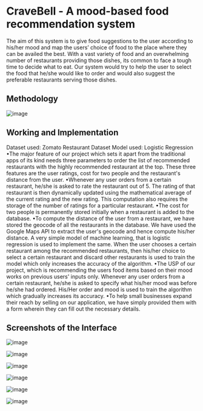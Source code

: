 # CraveBell - A mood-based food recommendation system
The aim of this system is to give food suggestions to the user according to his/her mood and map the users’ choice of food to the place where they can be availed the best. With a vast variety of food and an overwhelming number of restaurants providing those dishes, its common to face a tough time to decide what to eat. Our system would try to help the user to select the food that he/she would like to order and would also suggest the preferable restaurants serving those dishes.

## Methodology
![image](https://user-images.githubusercontent.com/75696894/208227268-4e4af461-1ae3-419c-90a5-5319191b5852.png)

## Working and Implementation
Dataset used: Zomato Restaurant Dataset
Model used: Logistic Regression
•The major feature of our project which sets it apart from the traditional apps of its kind needs three parameters to order the list of recommended restaurants with the highly recommended restaurant at the top. These three features are the user ratings, cost for two people and the restaurant's distance from the user.
•Whenever any user orders from a certain restaurant, he/she is asked to rate the restaurant out of 5. The rating of that restaurant is then dynamically updated using the mathematical average of the current rating and the new rating. This computation also requires the storage of the number of ratings for a particular restaurant.
•The cost for two people is permanently stored initially when a restaurant is added to the database.
•To compute the distance of the user from a restaurant, we have stored the geocode of all the restaurants in the database. We have used the Google Maps API to extract the user's geocode and hence compute his/her distance.
A very simple model of machine learning, that is logistic regression is used to implement the same. When the user chooses a certain restaurant among the recommended restaurants, then his/her choice to select a certain restaurant and discard other restaurants is used to train the model which only increases the accuracy of the algorithm.
•The USP of our project, which is recommending the users food items based on their mood works on previous users' inputs only. Whenever any user orders from a certain restaurant, he/she is asked to specify what his/her mood was before he/she had ordered. His/Her order and mood is used to train the algorithm which gradually increases its accuracy.
•To help small businesses expand their reach by selling on our application, we have simply provided them with a form wherein they can fill out the necessary details.

## Screenshots of the Interface

![image](https://user-images.githubusercontent.com/75696894/167893343-6ac6bc12-3208-4667-8536-3f4507603b3b.png)

![image](https://user-images.githubusercontent.com/75696894/167893414-efd1d5ad-6760-4926-925b-f6d4e6304b73.png)

![image](https://user-images.githubusercontent.com/75696894/167893550-09e363a2-5375-4873-9602-e2abf53c0fd6.png)

![image](https://user-images.githubusercontent.com/75696894/167893592-75c2b317-5402-4c01-bc77-84d13f3ce717.png)

![image](https://user-images.githubusercontent.com/75696894/167894188-a9142f46-be77-40a2-b696-a14af3179cce.png)

![image](https://user-images.githubusercontent.com/75696894/167894430-912baba6-39ed-4671-9eae-88608e7ba6f5.png)

